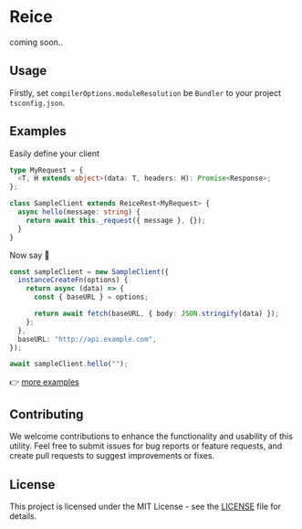 # Reice

coming soon..

## Usage

Firstly, set `compilerOptions.moduleResolution` be `Bundler` to your project `tsconfig.json`.

## Examples

Easily define your client

```typescript
type MyRequest = {
  <T, H extends object>(data: T, headers: H): Promise<Response>;
};

class SampleClient extends ReiceRest<MyRequest> {
  async hello(message: string) {
    return await this._request({ message }, {});
  }
}
```

Now say 👋

```typescript
const sampleClient = new SampleClient({
  instanceCreateFn(options) {
    return async (data) => {
      const { baseURL } = options;

      return await fetch(baseURL, { body: JSON.stringify(data) });
    };
  },
  baseURL: "http://api.example.com",
});

await sampleClient.hello("");
```

👉 [more examples](./examples/)

## Contributing

We welcome contributions to enhance the functionality and usability of this utility. Feel free to submit issues for bug reports or feature requests, and create pull requests to suggest improvements or fixes.

## License

This project is licensed under the MIT License - see the [LICENSE](./LICENSE) file for details.
